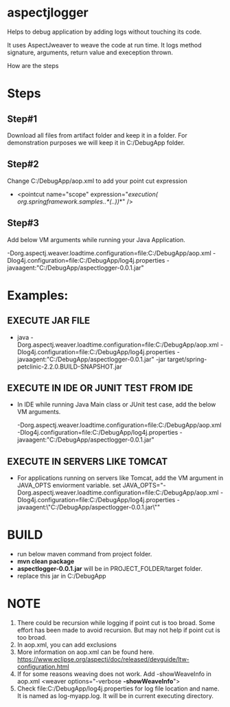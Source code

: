 # aspectjlogger
Helps to debug application by adding logs without touching its code. 

It uses AspectJweaver to weave the code at run time. It logs method signature, arguments, return value and exeception thrown.

How are the steps

# Steps

## Step#1
Download all files from artifact folder and keep it in a folder. For demonstration purposes we will keep it in C:/DebugApp folder. 

## Step#2
Change C:/DebugApp/aop.xml to add your point cut expression

- \<pointcut name="scope" expression="**execution(* org.springframework.samples..*(..))**" /\>

## Step#3
Add below VM arguments while running your Java Application.

-Dorg.aspectj.weaver.loadtime.configuration=file:C:/DebugApp/aop.xml -Dlog4j.configuration=file:C:/DebugApp/log4j.properties -javaagent:"C:/DebugApp/aspectlogger-0.0.1.jar"

# Examples:
## EXECUTE JAR FILE
- java -Dorg.aspectj.weaver.loadtime.configuration=file:C:/DebugApp/aop.xml -Dlog4j.configuration=file:C:/DebugApp/log4j.properties -javaagent:"C:/DebugApp/aspectlogger-0.0.1.jar"  -jar target/spring-petclinic-2.2.0.BUILD-SNAPSHOT.jar

## EXECUTE IN IDE OR JUNIT TEST FROM IDE
- In IDE while running Java Main class or JUnit test case, add the below VM arguments.

  -Dorg.aspectj.weaver.loadtime.configuration=file:C:/DebugApp/aop.xml -Dlog4j.configuration=file:C:/DebugApp/log4j.properties -javaagent:"C:/DebugApp/aspectlogger-0.0.1.jar"

## EXECUTE IN SERVERS LIKE TOMCAT
- For applications running on servers like Tomcat, add the VM argument in JAVA_OPTS enviorment variable.
  set JAVA_OPTS="-Dorg.aspectj.weaver.loadtime.configuration=file:C:/DebugApp/aop.xml -Dlog4j.configuration=file:C:/DebugApp/log4j.properties -javaagent:\\"C:/DebugApp/aspectlogger-0.0.1.jar\\""

# BUILD 
- run below maven command from project folder.
- **mvn clean package**
- **aspectlogger-0.0.1.jar** will be in PROJECT_FOLDER/target folder. 
- replace this jar in C:/DebugApp

# NOTE
1. There could be recursion while logging if point cut is too broad. Some effort has been made to avoid recursion. But may not help if point cut is too broad.
2. In aop.xml, you can add exclusions 
3. More information on aop.xml can be found here. https://www.eclipse.org/aspectj/doc/released/devguide/ltw-configuration.html
4. If for some reasons weaving does not work. Add -showWeaveInfo in aop.xml 
\<weaver options="-verbose **-showWeaveInfo**"\>
5. Check file:C:/DebugApp/log4j.properties for log file location and name. It is named as log-myapp.log. It will be in current executing directory.











